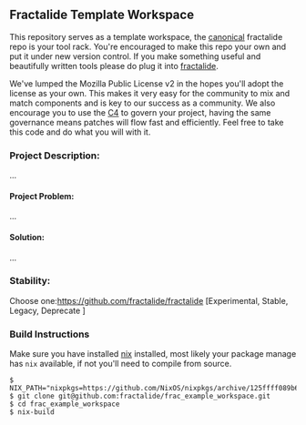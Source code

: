 ## Fractalide Template Workspace

This repository serves as a template workspace, the [canonical](https://github.com/fractalide/fractalide) fractalide repo is your tool rack. You're encouraged to make this repo your own and put it under new version control. If you make something useful and beautifully written tools please do plug it into [fractalide](https://github.com/fractalide/fractalide/blob/master/components/example/wrangle/default.nix#L8-L15).

We've lumped the Mozilla Public License v2 in the hopes you'll adopt the license as your own. This makes it very easy for the community to mix and match components and is key to our success as a community.
We also encourage you to use the [C4](CONTRIBUTING.md) to govern your project, having the same governance means patches will flow fast and efficiently. Feel free to take this code and do what you will with it.

### Project Description:
...
#### Project Problem:
...
#### Solution:
...
### Stability:
Choose one:https://github.com/fractalide/fractalide
[Experimental, Stable, Legacy, Deprecate ]

### Build Instructions

Make sure you have installed [nix](https://nixos.org/nix) installed, most likely your package manage has `nix` available, if not you'll need to compile from source.
```
$ NIX_PATH="nixpkgs=https://github.com/NixOS/nixpkgs/archive/125ffff089b6bd360c82cf986d8cc9b17fc2e8ac.tar.gz:fractalide=https://github.com/fractalide/fractalide/archive/master.tar.gz"
$ git clone git@github.com:fractalide/frac_example_workspace.git
$ cd frac_example_workspace
$ nix-build
```
